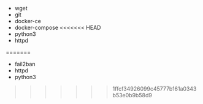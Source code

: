 - wget
- git
- docker-ce
- docker-compose
<<<<<<< HEAD
- python3
- httpd

=======
- fail2ban
- httpd
- python3
>>>>>>> 1ffcf34926099c45777b161a0343b53e0b9b58d9
